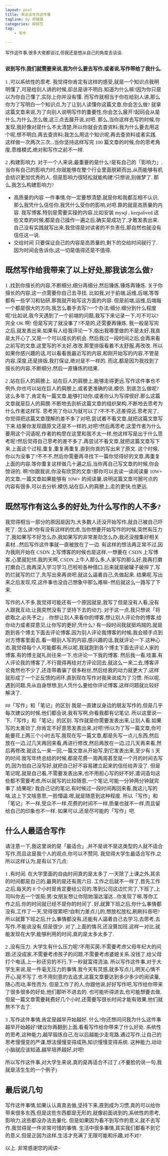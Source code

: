 ```yaml
---
layout: post  
title: 来谈谈写作这件事
tagline: by 郑璐璐
categories: 碎碎念  
tag: 
    - 写作

---
```


写作这件事,很多大佬都谈过,但我还是想从自己的角度去谈谈. 
<!--more-->

##  <font face='华文中宋' size=3 >说到写作,我们就需要来说,我为什么要去写作,或者说,写作带给了我什么.
1 ,可以系统性的思考.
我觉得你肯定有这样的感受,就是一个知识点我明明懂了,可是给别人讲的时候,却总是讲不明白.知道为什么嘛?因为你只是以为你自己懂了,实际上你并没有懂.
而写作就相当于你在给别人讲,那么你为了写明白一个知识点,为了让别人读懂你这篇文章,你会怎么做?
就拿这篇文章来说,为了向别人说明写作的重要性,你会怎么展开?起码会从是什么,为什么,怎么做,这三点去展开说,对吧.
那么,当你这样去写的时候,你发现,我好像对是什么不太清楚,所以你就会去查资料;我为什么要去用这个呢,想不明白,再去查资料;我怎么用这个知识呢,再去查资料或者实践.
这样做一次两次三次...当你坚持这样写完 100 篇文章的时候,你的思考角度,思维模式,绝对和写作之前不一样.

2 ,构建影响力.
对于一个人来说,最重要的是什么?是有自己的「影响力」.
当你有自己的影响力时,你就能够在整个行业里面脱颖而出,从而能够有机会结识更加优秀的人.
但是影响力很轻松就能构建?只想说,别做梦了.
那么,我怎么构建影响力?
* 高质量的内容
一件事情,你一定要想清楚,就是你和我都互相不认识,那么我凭什么信任你,我凭什么受你的影响,对吧.靠的就是高质量的内容.
我写博客,特别是需要实操的内容,比如安装 mysql , keepalived 这些文章的时候,都是自己操作一遍之后,确实是成功了,才敢发表出来.自己没有实践就写出来,我觉得是对读者的不负责任,那自然也就没有信任这一说.
* 交给时间
<font face='华文中宋' size=3 >只要保证自己的内容是高质量的,剩下的交给时间就行了.
因为时间会告诉你,这一切是值得还是不值得.

## 既然写作给我带来了以上好处,那我该怎么做?
1 ,找到你擅长的内容,不断细分,细分再细分,然后锤炼,锤炼再锤炼.
关于你擅长的内容,这一点需要你自己去寻找.
比如我,对于前端,运维,后端,等等都有一些学习和钻研,那我就开始写这方面的内容.
但是前端,运维,后端每一个都是很大的方向,我怎么着手去写?一个办法:细分.细分到什么程度呢?比如说,我今天遇到了一个前端的问题,我写下来记录一下,可不可以?完全 OK 啊!
但是写完了就没事了?不是的,还需要再锤炼.
我一般是写完之后,就发表出来.如果有人给我评论一下,指出我哪里做的不是太好,我真是太开心了,又是一个可以成长的机会.
然后我过一段时间之后,会再来看之前写的文章,这里写的不太好,改改.那里排版看着不太舒服,再改改.
所以如果你感兴趣的话,可以看看我最近写的内容,和刚开始写的内容,不管是内容,深度,还是排版,我打保证,绝对是不一样的.
而这,都是因为我找到了擅长的内容,不断细分,然后一直锤炼的结果.

2 ,站在巨人的肩膀上.
站在巨人的肩膀上,能够走得更远.写作这件事也不例外,你也可以站在巨人的肩膀上,或者更准确的说,模仿.
到底怎么做呢?这么多年了,肯定有一篇文章,能够打动你,或者你认为写得很好.那么这篇文章就是巨人的肩膀.不断地去剖析这篇文章的组织架构,不断地去思考为什么作者这样写.
思考完了你以为就可以了?不不不,还差得远.思考完了,你觉得把这篇文章理解的差不多了对吧,尝试着不看文章,就把这篇文章写下来.结果你发现跟原文还是不一样的,对吧?然后再思考,这里作者为什么要用这个词语呢,作者的构思在这里和我不太一样,他这样写是出于什么思考呢?然后觉得自己思考的差不多了,再尝试不看文章,就把这篇文章写下来.上面这个过程,重复,重复再重复,直到你真的写出来了原文.
这个时候,你以为没事了?不不不,然后你需要再寻找下一篇你觉得好的文章,再重复上面的内容,等你重复这样做几十遍之后,当你再自己写文章的时候,你会惊讶的.
啊?你跟我说,你没有欣赏的文章?那你可以去读一读阅读量 10W+ 的文章,一篇文章如果能够有 10W+ 的阅读量,说明这篇文章可圈可点的内容有很多,可以去分析,模仿,站在巨人的肩膀上,走的更快,也更远.

## 既然写作有这么多的好处,为什么写作的人不多?
我觉得相当一部分的原因是因为,大多数人还没开始写作,就自己被自己吓死了.
怎么讲?你有没有这样的忧虑,当你想要开始写作的时候,突然有压力了,我如果写不好怎么办,我如果写的非常差劲怎么办,我还没搜集好相关素材...然后写作这件事就一直被放在了一边.
有这样的想法再正常不过,因为我刚开始在 CSDN 上写博客的时候也是这样,一想要在 CSDN 上写博客,心里就犯怵,我的天啊, CSDN 上牛人那么多,人家写的那么好,我再打磨打磨自己,我再深入学习学习,巴啦啦各种借口.后来就是破罐子破摔了,写的烂就写的烂了,先写出来再说吧.就这么逼着自己,先做起来.
结果呢,写出来之后发现,哎,这件事也没自己想象中那么难嘛~然后就这么一路写了下来.

写作的人不多,我觉得可能还有一个原因就是,我写了但是没有人看,没有人跟我互动,让我突然没有了坚持下去的动力.
对于这一点,我只想说「将欲取之,必先予之」.
你想让别人来看你的博客,想让别人评论你的博客,给你动力或者提意见,让你写的更好,凭什么?
有一段时间我就挺鸡贼的,就是跑到各个博主下面去评论博客,因为别人评论我博客的时候,我会顺手点到对方博客里面去,看一眼别人写的内容,感兴趣的话,我就评论一下.这种心态,我觉得每个人可能都有,所以呢,我就跑到各个博主下面去评论人家的博客,有的博主就礼尚往来一下,也评论一下我的博客.
然后我一看,哇塞,有人评论我的博客了,不行我得再给对方评论回去.就这么一来二去,博客评论竟然也不少了,还连带着骗了很多粉丝,然后给我的动力就更大了,这样就形成了一个正反馈的闭环,直到现在写作对我来说成为了习惯.
所以呢,遇到问题,先从自身想想,别人凭什么要给你评论博客,这样问题就比较好解决了.

##「写作」和「笔记」的区别
我是一直建议身边的朋友写作的,但是几乎每次建议的时候,他们都会说,我有写啊,你看我都有记笔记.
所以这里说一下,「写作」和「笔记」的区别.
写作就是你需要发表出来,让别人看.如果写的太差劲了,你肯定不好意思发表出来,对吧?所以为了写一篇文章,你可能要花上两三个小时去写,我现在写一篇文章,都是先写一点儿东西,然后放在一边,过几天再回来看,再进行修改,然后再放在一边,过几天再来看,然后再修改.就这么一来一回,一篇文章从开始写,到它发表出来,至少有 5 天的时间.我写年终总结的时候,都是花费一周两周甚至是一个月的时间去写的,因为怕自己没写好,就把自己好不容易建立起来的信任给弄没了.
但是笔记呢,就是自己看,不需要发表出来,也不用担心写的好不好,遣词造句这些都不需要考虑,所以就写的比较随意,一个笔记,可能一分钟两分钟就完事了.结果呢?
我自己记的笔记,有时候过一段时间再回来看,我这儿写的啥,这上下文啥意思,一脸懵逼.嗯,就是随意到这种程度.
所以「写作」和「笔记」不一样,受众不一样,花费的时间不一样,质量也就不一样,而且留给自己的印象也不一样.
如果可以,还是尽可能的「写作」吧.

## 什么人最适合写作
请注意一下,我这里说的是「最适合」,并不是说不是这类型的人就不适合写作,而且这是我个人的观点,你可以不赞同.
我觉得大学生最适合写作.之所以这样认为,是有以下几点:

1 ,有时间.
在大学里面的自由时间真的是太多了.一天除了上课之外,其余的时间都是自己的,最爽的是还有周六日.
工作之后就不一样了,首先工作之后,每天的 8 个小时是肯定要给公司的,等到公司这边忙完了,下班了,上司叫你去一个饭局;男/女朋友想让你陪她溜达溜达...你发现了嘛,等你工作之后,你的时间就已经不是你的时间了.
好,就算下班之后,你什么事情都没有,工作了一天,觉得很累吧?自制力差点儿的,想放松放松,刷刷抖音吧?所以就算下班之后,什么事情都没有,还能有人逼着自己去学习,去思考,去写作,不能说没有,但是很少.
对了,上面的情况,还没算加班.这样一对比,就能发现在大学,能够利用的时间,真的是太多太多了.

2 ,没有压力.
大学生有什么压力呢?不用买房;不需要考虑父母年纪大的问题;还没成家,不需要考虑孩子的问题,不需要考虑婆媳关系.没钱了,给父母打个电话,上一秒还穷的不行,下一秒就富得流油.
所以写作这件事,对于大学生来说,是一件毫无压力的事情.我今天有灵感,就多写点儿,明天心情不开心,就不写了.也不用刻意的去追求,这篇文章要达到多少多少的阅读量,随心而动,率性而为.
但是工作了的人,你跟他说,好好写作吧,写作给你带来了很多很多的好处,他们都听不进去的.
也可能听得进去,也可能想要去做,但是一篇文章需要耗费好几个小时,还需要写很长时间才能有效果,他们就熬不下去了.

3 ,写作这件事情,肯定是越早开始越好.
什么?你还想问问我为什么这件事越早开始越好?建议你再翻到上面,看看写作给你带来了什么好处.
系统性的思考,这种能力,越早锻炼自己,在以后越能少走弯路.通过写作,让自己的思考慢慢变的严谨,想法慢慢变得成熟,知识慢慢变得系统.
这种能力,动动小脑就应该知道,越早培养越好,对吧!

所以写作这件事,对大学生来说,真的是再适合不过了.(不要脸的说一句,我就是活生生的一个例子)

## 最后说几句
写作这件事情,如果认认真真去做,坚持下来,直到成为习惯,真的可以给你带来很多东西,但是这些东西都是无形的,就像前面说到的,系统性的思考,影响力,这些都没办法去量化.
但是如果因为看不到写作的意义,就不去写作,我觉得是一件非常可惜的事情.
生活中很多事情,其实我们都看不到它的意义,但是正因为这样,生活才充满了无限可能和乐趣,对不对?

以上.
非常感谢您的阅读~
